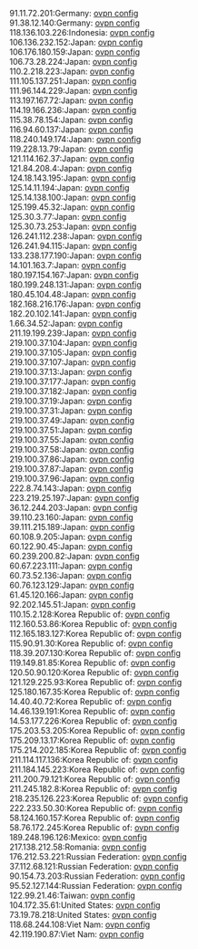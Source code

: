 91.11.72.201:Germany: [ovpn config](vpn/91_11_72_201.ovpn)  
91.38.12.140:Germany: [ovpn config](vpn/91_38_12_140.ovpn)  
118.136.103.226:Indonesia: [ovpn config](vpn/118_136_103_226.ovpn)  
106.136.232.152:Japan: [ovpn config](vpn/106_136_232_152.ovpn)  
106.176.180.159:Japan: [ovpn config](vpn/106_176_180_159.ovpn)  
106.73.28.224:Japan: [ovpn config](vpn/106_73_28_224.ovpn)  
110.2.218.223:Japan: [ovpn config](vpn/110_2_218_223.ovpn)  
111.105.137.251:Japan: [ovpn config](vpn/111_105_137_251.ovpn)  
111.96.144.229:Japan: [ovpn config](vpn/111_96_144_229.ovpn)  
113.197.167.72:Japan: [ovpn config](vpn/113_197_167_72.ovpn)  
114.19.166.236:Japan: [ovpn config](vpn/114_19_166_236.ovpn)  
115.38.78.154:Japan: [ovpn config](vpn/115_38_78_154.ovpn)  
116.94.60.137:Japan: [ovpn config](vpn/116_94_60_137.ovpn)  
118.240.149.174:Japan: [ovpn config](vpn/118_240_149_174.ovpn)  
119.228.13.79:Japan: [ovpn config](vpn/119_228_13_79.ovpn)  
121.114.162.37:Japan: [ovpn config](vpn/121_114_162_37.ovpn)  
121.84.208.4:Japan: [ovpn config](vpn/121_84_208_4.ovpn)  
124.18.143.195:Japan: [ovpn config](vpn/124_18_143_195.ovpn)  
125.14.11.194:Japan: [ovpn config](vpn/125_14_11_194.ovpn)  
125.14.138.100:Japan: [ovpn config](vpn/125_14_138_100.ovpn)  
125.199.45.32:Japan: [ovpn config](vpn/125_199_45_32.ovpn)  
125.30.3.77:Japan: [ovpn config](vpn/125_30_3_77.ovpn)  
125.30.73.253:Japan: [ovpn config](vpn/125_30_73_253.ovpn)  
126.241.112.238:Japan: [ovpn config](vpn/126_241_112_238.ovpn)  
126.241.94.115:Japan: [ovpn config](vpn/126_241_94_115.ovpn)  
133.238.177.190:Japan: [ovpn config](vpn/133_238_177_190.ovpn)  
14.101.163.7:Japan: [ovpn config](vpn/14_101_163_7.ovpn)  
180.197.154.167:Japan: [ovpn config](vpn/180_197_154_167.ovpn)  
180.199.248.131:Japan: [ovpn config](vpn/180_199_248_131.ovpn)  
180.45.104.48:Japan: [ovpn config](vpn/180_45_104_48.ovpn)  
182.168.216.176:Japan: [ovpn config](vpn/182_168_216_176.ovpn)  
182.20.102.141:Japan: [ovpn config](vpn/182_20_102_141.ovpn)  
1.66.34.52:Japan: [ovpn config](vpn/1_66_34_52.ovpn)  
211.19.199.239:Japan: [ovpn config](vpn/211_19_199_239.ovpn)  
219.100.37.104:Japan: [ovpn config](vpn/219_100_37_104.ovpn)  
219.100.37.105:Japan: [ovpn config](vpn/219_100_37_105.ovpn)  
219.100.37.107:Japan: [ovpn config](vpn/219_100_37_107.ovpn)  
219.100.37.13:Japan: [ovpn config](vpn/219_100_37_13.ovpn)  
219.100.37.177:Japan: [ovpn config](vpn/219_100_37_177.ovpn)  
219.100.37.182:Japan: [ovpn config](vpn/219_100_37_182.ovpn)  
219.100.37.19:Japan: [ovpn config](vpn/219_100_37_19.ovpn)  
219.100.37.31:Japan: [ovpn config](vpn/219_100_37_31.ovpn)  
219.100.37.49:Japan: [ovpn config](vpn/219_100_37_49.ovpn)  
219.100.37.51:Japan: [ovpn config](vpn/219_100_37_51.ovpn)  
219.100.37.55:Japan: [ovpn config](vpn/219_100_37_55.ovpn)  
219.100.37.58:Japan: [ovpn config](vpn/219_100_37_58.ovpn)  
219.100.37.86:Japan: [ovpn config](vpn/219_100_37_86.ovpn)  
219.100.37.87:Japan: [ovpn config](vpn/219_100_37_87.ovpn)  
219.100.37.96:Japan: [ovpn config](vpn/219_100_37_96.ovpn)  
222.8.74.143:Japan: [ovpn config](vpn/222_8_74_143.ovpn)  
223.219.25.197:Japan: [ovpn config](vpn/223_219_25_197.ovpn)  
36.12.244.203:Japan: [ovpn config](vpn/36_12_244_203.ovpn)  
39.110.23.160:Japan: [ovpn config](vpn/39_110_23_160.ovpn)  
39.111.215.189:Japan: [ovpn config](vpn/39_111_215_189.ovpn)  
60.108.9.205:Japan: [ovpn config](vpn/60_108_9_205.ovpn)  
60.122.90.45:Japan: [ovpn config](vpn/60_122_90_45.ovpn)  
60.239.200.82:Japan: [ovpn config](vpn/60_239_200_82.ovpn)  
60.67.223.111:Japan: [ovpn config](vpn/60_67_223_111.ovpn)  
60.73.52.136:Japan: [ovpn config](vpn/60_73_52_136.ovpn)  
60.76.123.129:Japan: [ovpn config](vpn/60_76_123_129.ovpn)  
61.45.120.166:Japan: [ovpn config](vpn/61_45_120_166.ovpn)  
92.202.145.51:Japan: [ovpn config](vpn/92_202_145_51.ovpn)  
110.15.2.128:Korea Republic of: [ovpn config](vpn/110_15_2_128.ovpn)  
112.160.53.86:Korea Republic of: [ovpn config](vpn/112_160_53_86.ovpn)  
112.165.183.127:Korea Republic of: [ovpn config](vpn/112_165_183_127.ovpn)  
115.90.91.30:Korea Republic of: [ovpn config](vpn/115_90_91_30.ovpn)  
118.39.207.130:Korea Republic of: [ovpn config](vpn/118_39_207_130.ovpn)  
119.149.81.85:Korea Republic of: [ovpn config](vpn/119_149_81_85.ovpn)  
120.50.90.120:Korea Republic of: [ovpn config](vpn/120_50_90_120.ovpn)  
121.129.225.93:Korea Republic of: [ovpn config](vpn/121_129_225_93.ovpn)  
125.180.167.35:Korea Republic of: [ovpn config](vpn/125_180_167_35.ovpn)  
14.40.40.72:Korea Republic of: [ovpn config](vpn/14_40_40_72.ovpn)  
14.46.139.191:Korea Republic of: [ovpn config](vpn/14_46_139_191.ovpn)  
14.53.177.226:Korea Republic of: [ovpn config](vpn/14_53_177_226.ovpn)  
175.203.53.205:Korea Republic of: [ovpn config](vpn/175_203_53_205.ovpn)  
175.209.13.17:Korea Republic of: [ovpn config](vpn/175_209_13_17.ovpn)  
175.214.202.185:Korea Republic of: [ovpn config](vpn/175_214_202_185.ovpn)  
211.114.117.136:Korea Republic of: [ovpn config](vpn/211_114_117_136.ovpn)  
211.184.145.223:Korea Republic of: [ovpn config](vpn/211_184_145_223.ovpn)  
211.200.79.121:Korea Republic of: [ovpn config](vpn/211_200_79_121.ovpn)  
211.245.182.8:Korea Republic of: [ovpn config](vpn/211_245_182_8.ovpn)  
218.235.126.223:Korea Republic of: [ovpn config](vpn/218_235_126_223.ovpn)  
222.233.50.30:Korea Republic of: [ovpn config](vpn/222_233_50_30.ovpn)  
58.124.160.157:Korea Republic of: [ovpn config](vpn/58_124_160_157.ovpn)  
58.76.172.245:Korea Republic of: [ovpn config](vpn/58_76_172_245.ovpn)  
189.248.196.126:Mexico: [ovpn config](vpn/189_248_196_126.ovpn)  
217.138.212.58:Romania: [ovpn config](vpn/217_138_212_58.ovpn)  
176.212.53.221:Russian Federation: [ovpn config](vpn/176_212_53_221.ovpn)  
37.112.68.121:Russian Federation: [ovpn config](vpn/37_112_68_121.ovpn)  
90.154.73.203:Russian Federation: [ovpn config](vpn/90_154_73_203.ovpn)  
95.52.127.144:Russian Federation: [ovpn config](vpn/95_52_127_144.ovpn)  
122.99.21.46:Taiwan: [ovpn config](vpn/122_99_21_46.ovpn)  
104.172.35.61:United States: [ovpn config](vpn/104_172_35_61.ovpn)  
73.19.78.218:United States: [ovpn config](vpn/73_19_78_218.ovpn)  
118.68.244.108:Viet Nam: [ovpn config](vpn/118_68_244_108.ovpn)  
42.119.190.87:Viet Nam: [ovpn config](vpn/42_119_190_87.ovpn)  
